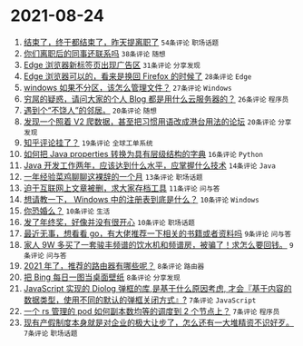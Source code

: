 # 2021-08-24

1. [结束了，终于都结束了，昨天提离职了](https://www.v2ex.com/t/797606) `54条评论` `职场话题`
1. [你们离职后的同事还联系吗](https://www.v2ex.com/t/797597) `38条评论` `随想`
1. [Edge 浏览器新标签页出现广告区](https://www.v2ex.com/t/797669) `31条评论` `分享发现`
1. [Edge 浏览器可以的，看来是换回 Firefox 的时候了](https://www.v2ex.com/t/797673) `28条评论` `Edge`
1. [windows 如果不分区，该怎么管理文件？](https://www.v2ex.com/t/797639) `27条评论` `Windows`
1. [穷屌的疑惑，请问大家的个人 Blog 都是用什么云服务器的？](https://www.v2ex.com/t/797649) `26条评论` `程序员`
1. [遇到个“不饶人”的邻居。](https://www.v2ex.com/t/797681) `20条评论` `随想`
1. [发现一个照着 V2 爬数据，甚至把习惯用语改成港台用法的论坛](https://www.v2ex.com/t/797620) `20条评论` `分享发现`
1. [知乎评论挂了？](https://www.v2ex.com/t/797632) `19条评论` `全球工单系统`
1. [如何把 Java properties 转换为具有层级结构的字典](https://www.v2ex.com/t/797618) `16条评论` `Python`
1. [Java 开发工作两年，应该达到什么水平，应掌握什么技术](https://www.v2ex.com/t/797638) `14条评论` `Java`
1. [一年经验菜鸡聊聊这裸辞的一个月](https://www.v2ex.com/t/797616) `13条评论` `职场话题`
1. [迫于互联网上文章被删，求大家存档工具](https://www.v2ex.com/t/797613) `11条评论` `问与答`
1. [想请教一下， Windows 中的注册表到底是什么？](https://www.v2ex.com/t/797659) `10条评论` `Windows`
1. [你恐婚么？](https://www.v2ex.com/t/797647) `10条评论` `生活`
1. [发了年终奖，好像并没有很开心](https://www.v2ex.com/t/797633) `10条评论` `职场话题`
1. [最近无事，想看看 go，有大佬推荐一下相关的书籍或者资料吗](https://www.v2ex.com/t/797664) `9条评论` `问与答`
1. [家人 9W 多买了一套骏丰频谱的饮水机和频谱房，被骗了！求怎么要回钱。](https://www.v2ex.com/t/797615) `9条评论` `问与答`
1. [2021 年了，推荐的路由器有哪些呢？](https://www.v2ex.com/t/797654) `8条评论` `路由器`
1. [把 Bing 每日一图当桌面壁纸](https://www.v2ex.com/t/797646) `8条评论` `分享发现`
1. [JavaScript 实现的 Diolog 弹框的库,是基于什么原因考虑, 才会『基于内容的数据类型，使用不同的默认的弹框关闭方式』?](https://www.v2ex.com/t/797656) `7条评论` `JavaScript`
1. [一个 rs 管理的 pod 如何副本数均等的调度到 2 个节点上？](https://www.v2ex.com/t/797644) `7条评论` `程序员`
1. [现有产假制度本身就是对企业的极大让步了，怎么还有一大堆精资不识好歹。](https://www.v2ex.com/t/797641) `7条评论` `职场话题`
